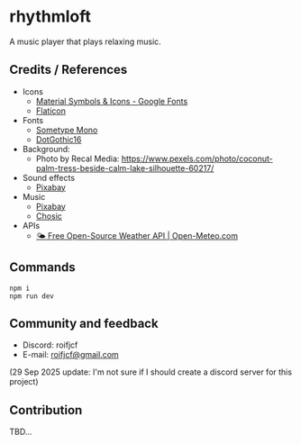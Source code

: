 # rhythmloft

A music player that plays relaxing music.

## Credits / References

- Icons
  - [Material Symbols & Icons - Google Fonts](https://fonts.google.com/icons)
  - [Flaticon](https://www.flaticon.com/)
- Fonts
  - [Sometype Mono](https://fonts.google.com/specimen/Sometype+Mono)
  - [DotGothic16](https://fonts.google.com/specimen/DotGothic16)
- Background:
  - Photo by Recal Media: https://www.pexels.com/photo/coconut-palm-tress-beside-calm-lake-silhouette-60217/
- Sound effects
  - [Pixabay](https://pixabay.com/)
- Music
  - [Pixabay](https://pixabay.com/)
  - [Chosic](https://www.chosic.com/)
- APIs
  - [🌤️ Free Open-Source Weather API | Open-Meteo.com](https://open-meteo.com/)

## Commands

```
npm i
npm run dev
```

## Community and feedback

- Discord: roifjcf
- E-mail: roifjcf@gmail.com

(29 Sep 2025 update: I'm not sure if I should create a discord server for this project)

## Contribution

TBD...